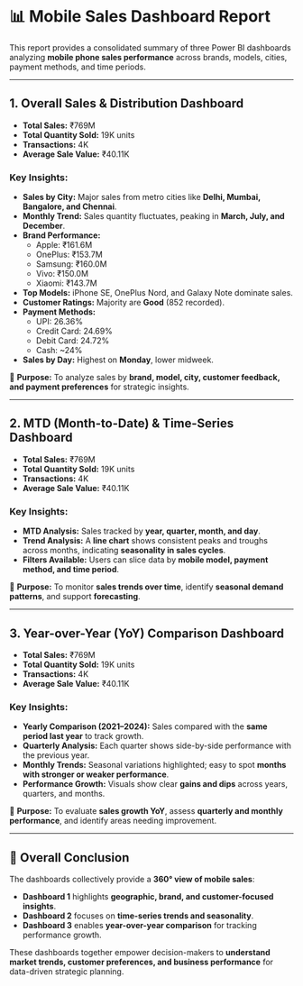 # 📊 Mobile Sales Dashboard Report

This report provides a consolidated summary of three Power BI dashboards analyzing **mobile phone sales performance** across brands, models, cities, payment methods, and time periods.

---

## 1. **Overall Sales & Distribution Dashboard**
- **Total Sales:** ₹769M  
- **Total Quantity Sold:** 19K units  
- **Transactions:** 4K  
- **Average Sale Value:** ₹40.11K  

### Key Insights:
- **Sales by City:** Major sales from metro cities like **Delhi, Mumbai, Bangalore, and Chennai**.  
- **Monthly Trend:** Sales quantity fluctuates, peaking in **March, July, and December**.  
- **Brand Performance:**  
  - Apple: ₹161.6M  
  - OnePlus: ₹153.7M  
  - Samsung: ₹160.0M  
  - Vivo: ₹150.0M  
  - Xiaomi: ₹143.7M  
- **Top Models:** iPhone SE, OnePlus Nord, and Galaxy Note dominate sales.  
- **Customer Ratings:** Majority are **Good** (852 recorded).  
- **Payment Methods:**  
  - UPI: 26.36%  
  - Credit Card: 24.69%  
  - Debit Card: 24.72%  
  - Cash: ~24%  
- **Sales by Day:** Highest on **Monday**, lower midweek.  

📌 **Purpose:** To analyze sales by **brand, model, city, customer feedback, and payment preferences** for strategic insights.

---

## 2. **MTD (Month-to-Date) & Time-Series Dashboard**
- **Total Sales:** ₹769M  
- **Total Quantity Sold:** 19K units  
- **Transactions:** 4K  
- **Average Sale Value:** ₹40.11K  

### Key Insights:
- **MTD Analysis:** Sales tracked by **year, quarter, month, and day**.  
- **Trend Analysis:** A **line chart** shows consistent peaks and troughs across months, indicating **seasonality in sales cycles**.  
- **Filters Available:** Users can slice data by **mobile model, payment method, and time period**.  

📌 **Purpose:** To monitor **sales trends over time**, identify **seasonal demand patterns**, and support **forecasting**.

---

## 3. **Year-over-Year (YoY) Comparison Dashboard**
- **Total Sales:** ₹769M  
- **Total Quantity Sold:** 19K units  
- **Transactions:** 4K  
- **Average Sale Value:** ₹40.11K  

### Key Insights:
- **Yearly Comparison (2021–2024):** Sales compared with the **same period last year** to track growth.  
- **Quarterly Analysis:** Each quarter shows side-by-side performance with the previous year.  
- **Monthly Trends:** Seasonal variations highlighted; easy to spot **months with stronger or weaker performance**.  
- **Performance Growth:** Visuals show clear **gains and dips** across years, quarters, and months.  

📌 **Purpose:** To evaluate **sales growth YoY**, assess **quarterly and monthly performance**, and identify areas needing improvement.

---

## 🎯 **Overall Conclusion**
The dashboards collectively provide a **360° view of mobile sales**:
- **Dashboard 1** highlights **geographic, brand, and customer-focused insights**.  
- **Dashboard 2** focuses on **time-series trends and seasonality**.  
- **Dashboard 3** enables **year-over-year comparison** for tracking performance growth.  

These dashboards together empower decision-makers to **understand market trends, customer preferences, and business performance** for data-driven strategic planning.  
